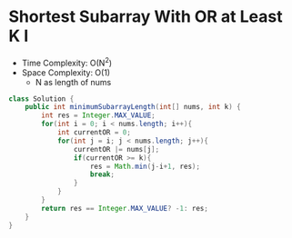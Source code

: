 #  Shortest Subarray With OR at Least K I

- Time Complexity: O(N<sup>2</sup>)
- Space Complexity: O(1)
  - N as length of nums

```java
class Solution {
    public int minimumSubarrayLength(int[] nums, int k) {
        int res = Integer.MAX_VALUE;
        for(int i = 0; i < nums.length; i++){
            int currentOR = 0;
            for(int j = i; j < nums.length; j++){
                currentOR |= nums[j];
                if(currentOR >= k){
                    res = Math.min(j-i+1, res);
                    break;
                }
            }
        }
        return res == Integer.MAX_VALUE? -1: res;
    }
}
```